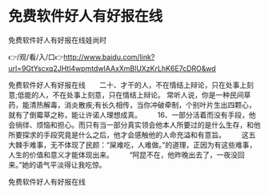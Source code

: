 # 免费软件好人有好报在线
免费软件好人有好报在线娃尚时

👉/观/看/入/口👉http://www.baidu.com/link?url=9GtYscxq2JHtl4wpmtdwIAAxXmBlUXzKrLhK6E7cDRO&wd

免费软件好人有好报在线　　二十、才干的人，不在情结上辩论，只在处事上刻意;低能的人，不在处事上刻意，只在情结上辩论。
常听人说，你是一种民间草药，能清热解毒，消炎散疾;有长久相传，当你冲破牵制，个别叶片生出四颗心，就有了倒霉草之称，能让许诺人理想成真。
　　16、一部分活着而没有手段，他会徜徉、烦恼和担心。而只有当一部分真实领会他本人所要过的是什么生存，和他所要探求的手段究竟是什么之后，他才会感触他的人命充溢和有意旨。
　　这五大棘手难事，无不体现了民颜：“屎难吃，人难做。”的道理，正因为有这些难事，人生的价值和意义才能体现出来。
　　“阿昆不在，他昨晚出去了，一夜没回来。”她的语气平淡得让我吃惊。

免费软件好人有好报在线
